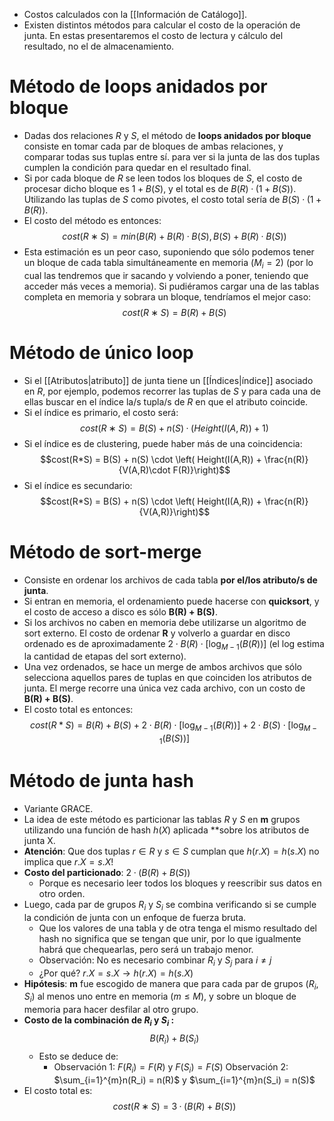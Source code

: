 - Costos calculados con la [[Información de Catálogo]]. 
- Existen distintos métodos para calcular el costo de la operación de junta. En estas presentaremos el costo de lectura y cálculo del resultado, no el de almacenamiento.

# Método de loops anidados por bloque

- Dadas dos relaciones *R* y *S*, el método de **loops anidados por bloque** consiste en tomar cada par de bloques de ambas relaciones, y comparar todas sus tuplas entre sí. para ver si la junta de las dos tuplas cumplen la condición para quedar en el resultado final. 
- Si por cada bloque de *R* se leen todos los bloques de *S*, el costo de procesar dicho bloque es $1 + B(S)$, y el total es de $B(R) · (1 + B(S))$. Utilizando las tuplas de *S* como pivotes, el costo total sería de $B(S) · (1 + B(R))$.
- El costo del método es entonces: $$cost(R ∗ S) = min(B(R) + B(R) · B(S), B(S) + B(R) · B(S))$$ 
- Esta estimación es un peor caso, suponiendo que sólo podemos tener un bloque de cada tabla simultáneamente en memoria $(M_i = 2)$ (por lo cual las tendremos que ir sacando y volviendo a poner, teniendo que acceder más veces a memoria). Si pudiéramos cargar una de las tablas completa en memoria y sobrara un bloque, tendríamos el mejor caso: $$cost(R ∗ S) = B(R) + B(S)$$
# Método de único loop
- Si el [[Atributos|atributo]] de junta tiene un [[Índices|índice]] asociado en *R*, por ejemplo, podemos recorrer las tuplas de *S* y para cada una de ellas buscar en el índice la/s tupla/s de *R* en que el atributo coincide. 
- Si el índice es primario, el costo será: $$cost(R ∗ S) = B(S) + n(S) · (Height(I(A, R)) + 1)$$
- Si el índice es de clustering, puede haber más de una coincidencia:
$$cost(R*S) = B(S) + n(S) \cdot \left( Height(I(A,R)) + \frac{n(R)}{V(A,R)\cdot F(R)}\right)$$
- Si el índice es secundario: $$cost(R*S) = B(S) + n(S) \cdot \left( Height(I(A,R)) + \frac{n(R)}{V(A,R)}\right)$$
# Método de sort-merge
- Consiste en ordenar los archivos de cada tabla **por el/los atributo/s de junta**. 
- Si entran en memoria, el ordenamiento puede hacerse con **quicksort**, y el costo de acceso a disco es sólo **B(R) + B(S)**.
- Si los archivos no caben en memoria debe utilizarse un algoritmo de sort externo. El costo de ordenar **R** y volverlo a guardar en disco ordenado es de aproximadamente $2 \cdot B(R) \cdot [\log_{M-1}(B(R))]$ (el log estima la cantidad de etapas del sort externo).
- Una vez ordenados, se hace un merge de ambos archivos que sólo selecciona aquellos pares de tuplas en que coinciden los atributos de junta. El merge recorre una única vez cada archivo, con un costo de **B(R) + B(S)**. 
- El costo total es entonces: $$cost(R*S) = B(R) + B(S) + 2 \cdot B(R) \cdot [\log_{M-1} (B(R))] + 2 \cdot B(S) \cdot [\log_{M-1}(B(S))]$$

# Método de junta hash

- Variante GRACE.
- La idea de este método es particionar las tablas *R* y *S* en **m** grupos utilizando una función de hash $h(X)$ aplicada **sobre los atributos de junta X. 
- **Atención**: Que dos tuplas $r \in R$ y $s \in S$ cumplan que $h(r.X) = h(s.X)$ no implica que $r.X = s.X$! 
- **Costo del particionado**: $2 · (B(R) + B(S))$ 
	- Porque es necesario leer todos los bloques y reescribir sus datos en otro orden. 
- Luego, cada par de grupos $R_i$ y $S_i$ se combina verificando si se cumple la condición de junta con un enfoque de fuerza bruta. 
	- Que los valores de una tabla y de otra tenga el mismo resultado del hash no significa que se tengan que unir, por lo que igualmente habrá que chequearlas, pero será un trabajo menor.
	- Observación: No es necesario combinar $R_i$ y $S_j$ para $i \not= j$ 
	- ¿Por qué? $r.X = s.X \to h(r.X) = h(s.X)$ 
- **Hipótesis**: **m** fue escogido de manera que para cada par de grupos $(R_i , S_i)$ al menos uno entre en memoria ($m \le M$), y sobre un bloque de memoria para hacer desfilar al otro grupo. 
- **Costo de la combinación de $R_i$ y $S_i$ :** $$B(R_i) + B(S_i)$$
	- Esto se deduce de: 
		- Observación 1: $F(R_i) = F(R)$ y $F(S_i) = F(S)$ Observación 2: $\sum_{i=1}^{m}n(R_i) = n(R)$ y $\sum_{i=1}^{m}n(S_i) = n(S)$ 
- El costo total es: $$cost(R ∗ S) = 3 · (B(R) + B(S))$$